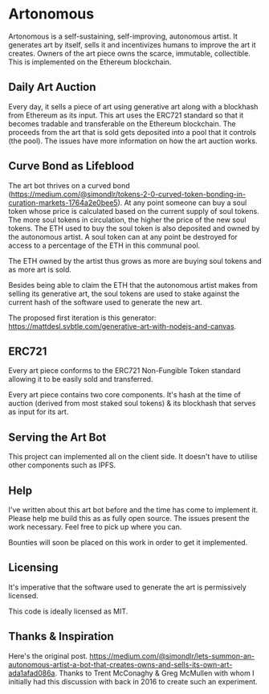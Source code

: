 # Artonomous

Artonomous is a self-sustaining, self-improving, autonomous artist. It generates art by itself, sells it and incentivizes humans to improve the art it creates. Owners of the art piece owns the scarce, immutable, collectible. This is implemented on the Ethereum blockchain.

## Daily Art Auction

Every day, it sells a piece of art using generative art along with a blockhash from Ethereum as its input. This art uses the ERC721 standard so that it becomes tradable and transferable on the Ethereum blockchain. The proceeds from the art that is sold gets deposited into a pool that it controls (the pool). The issues have more information on how the art auction works.

## Curve Bond as Lifeblood

The art bot thrives on a curved bond (https://medium.com/@simondlr/tokens-2-0-curved-token-bonding-in-curation-markets-1764a2e0bee5). At any point someone can buy a soul token whose price is calculated based on the current supply of soul tokens. The more soul tokens in circulation, the higher the price of the new soul tokens. The ETH used to buy the soul token is also deposited and owned by the autonomous artist. A soul token can at any point be destroyed for access to a percentage of the ETH in this communal pool.

The ETH owned by the artist thus grows as more are buying soul tokens and as more art is sold.

Besides being able to claim the ETH that the autonomous artist makes from selling its generative art, the soul tokens are used to stake against the current hash of the software used to generate the new art.

The proposed first iteration is this generator: https://mattdesl.svbtle.com/generative-art-with-nodejs-and-canvas.


## ERC721

Every art piece conforms to the ERC721 Non-Fungible Token standard allowing it to be easily sold and transferred.

Every art piece contains two core components. It's hash at the time of auction (derived from most staked soul tokens) & its blockhash that serves as input for its art.

## Serving the Art Bot

This project can implemented all on the client side. It doesn't have to utilise other components such as IPFS.

## Help

I've written about this art bot before and the time has come to implement it. Please help me build this as as fully open source. The issues present the work necessary. Feel free to pick up where you can.

Bounties will soon be placed on this work in order to get it implemented.

## Licensing

It's imperative that the software used to generate the art is permissively licensed.

This code is ideally licensed as MIT.

## Thanks & Inspiration

Here's the original post. https://medium.com/@simondlr/lets-summon-an-autonomous-artist-a-bot-that-creates-owns-and-sells-its-own-art-ada1afad086a. Thanks to Trent McConaghy & Greg McMullen with whom I initially had this discussion with back in 2016 to create such an experiment.
